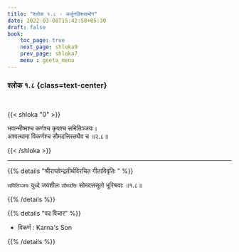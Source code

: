 ```yaml
---
title: "श्लोक १.८ - अर्जुनविशादयोग"
date: 2022-03-08T15:42:58+05:30
draft: false
book:
    toc_page: true
    next_page: shloka9
    prev_page: shloka7
    menu : geeta_menu
---
```




### श्लोक १.८ {class=text-center}

<br/>

{{< shloka  "0"  >}}

भवान्भीष्मश्च कर्णश्च कृपश्च समितिञ्जयः।  
अश्वत्थामा विकर्णश्च सौमदत्तिस्तथैव च ॥२.८॥

{{< /shloka >}}

---

{{% details "श्रीराघवेन्द्रतीर्थविरचित गीताविवृतिः " %}}

`समितिञ्जयः`  युध्दे जयशीलः `सौमदत्तिः` सोमदत्तसुतो 
भूरिश्रवाः ॥१.८॥

{{% /details %}}

{{% details "पद विचार" %}}

- विकर्ण : Karna's Son

{{% /details %}}
